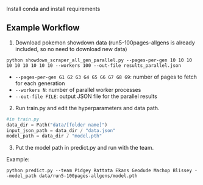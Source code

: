 Install conda and install requirements

## Example Workflow

1. Download pokemon showdown data (run5-100pages-allgens is already included, so no need to download new data)

```console
python showdown_scraper_all_gen_parallel.py --pages-per-gen 10 10 10 10 10 10 10 10 10 --workers 100 --out-file results_parallel.json
```

- `--pages-per-gen G1 G2 G3 G4 G5 G6 G7 G8 G9`: number of pages to fetch for each generation  
- `--workers N`: number of parallel worker processes  
- `--out-file FILE`: output JSON file for the parallel results  

2. Run train.py and edit the hyperparameters and data path.

```python
#in train.py
data_dir = Path("data/[folder name]")
input_json_path = data_dir / "data.json"
model_path = data_dir / "model.pth"
```

3. Put the model path in predict.py and run with the team.

Example: 
```console
python predict.py --team Pidgey Rattata Ekans Geodude Machop Blissey --model_path data/run5-100pages-allgens/model.pth
```